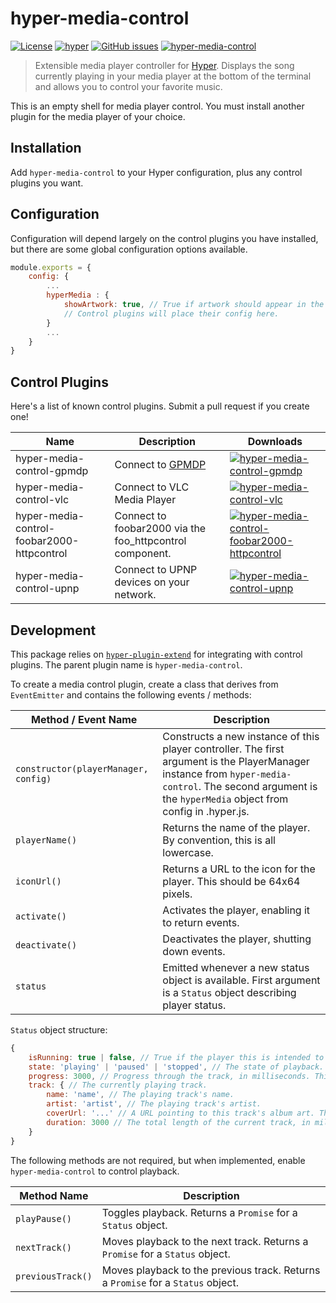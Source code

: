 # hyper-media-control

[![License](https://img.shields.io/github/license/OrionNebula/hyper-media-control.svg)](LICENSE)
[![hyper](https://img.shields.io/badge/Hyper-v2.0.0-brightgreen.svg)](https://github.com/zeit/hyper/releases/tag/2.0.0)
[![GitHub issues](https://img.shields.io/github/issues/OrionNebula/hyper-media-control.svg)](https://github.com/OrionNebula/hyper-media-control/issues)
[![hyper-media-control](https://img.shields.io/npm/dw/hyper-media-control.svg)](https://npmjs.com/hyper-media-control)

> Extensible media player controller for [Hyper](https://hyper.is).
Displays the song currently playing in your media player at the bottom of the terminal and allows you to control your favorite music.

This is an empty shell for media player control. You must install another plugin for the media player of your choice.

## Installation

Add `hyper-media-control` to your Hyper configuration, plus any control plugins you want.

## Configuration

Configuration will depend largely on the control plugins you have installed, but there are some global configuration options available.

```js
module.exports = {
    config: {
        ...
        hyperMedia : {
            showArtwork: true, // True if artwork should appear in the bottom right corner.
            // Control plugins will place their config here.
        }
        ...
    }
}
```

## Control Plugins

Here's a list of known control plugins. Submit a pull request if you create one!

Name | Description | Downloads
---- | ----------- | ---------
hyper-media-control-gpmdp | Connect to [GPMDP](https://www.googleplaymusicdesktopplayer.com/) | [![hyper-media-control-gpmdp](https://img.shields.io/npm/dw/hyper-media-control-gpmdp.svg)](https://npmjs.com/hyper-media-control-gpmdp)
hyper-media-control-vlc | Connect to VLC Media Player | [![hyper-media-control-vlc](https://img.shields.io/npm/dw/hyper-media-control-vlc.svg)](https://npmjs.com/hyper-media-control-vlc)
hyper-media-control-foobar2000-httpcontrol | Connect to foobar2000 via the foo_httpcontrol component. | [![hyper-media-control-foobar2000-httpcontrol](https://img.shields.io/npm/dw/hyper-media-control-foobar2000-httpcontrol.svg)](https://npmjs.com/hyper-media-control-foobar2000-httpcontrol)
hyper-media-control-upnp | Connect to UPNP devices on your network. | [![hyper-media-control-upnp](https://img.shields.io/npm/dw/hyper-media-control-upnp.svg)](https://npmjs.com/hyper-media-control-upnp)

## Development

This package relies on [`hyper-plugin-extend`](https://github.com/OrionNebula/hyper-plugin-extend) for integrating with control plugins. The parent plugin name is `hyper-media-control`.

To create a media control plugin, create a class that derives from `EventEmitter` and contains the following events / methods:

Method / Event Name | Description
----------- | -----------
`constructor(playerManager, config)` | Constructs a new instance of this player controller. The first argument is the PlayerManager instance from `hyper-media-control`. The second argument is the `hyperMedia` object from config in .hyper.js.
`playerName()` | Returns the name of the player. By convention, this is all lowercase.
`iconUrl()` | Returns a URL to the icon for the player. This should be 64x64 pixels.
`activate()` | Activates the player, enabling it to return events.
`deactivate()` | Deactivates the player, shutting down events.
`status` | Emitted whenever a new status object is available. First argument is a `Status` object describing player status.

`Status` object structure:
```js
{
    isRunning: true | false, // True if the player this is intended to control is running. False otherwise.
    state: 'playing' | 'paused' | 'stopped', // The state of playback.
    progress: 3000, // Progress through the track, in milliseconds. This field is optional.
    track: { // The currently playing track.
        name: 'name', // The playing track's name.
        artist: 'artist', // The playing track's artist.
        coverUrl: '...' // A URL pointing to this track's album art. This field is optional.
        duration: 3000 // The total length of the current track, in milliseconds. This field is optional.
    }
}
```

The following methods are not required, but when implemented, enable `hyper-media-control` to control playback.

Method Name | Description
----------- | -----------
`playPause()` | Toggles playback. Returns a `Promise` for a `Status` object.
`nextTrack()` | Moves playback to the next track. Returns a `Promise` for a `Status` object.
`previousTrack()` | Moves playback to the previous track. Returns a `Promise` for a `Status` object.